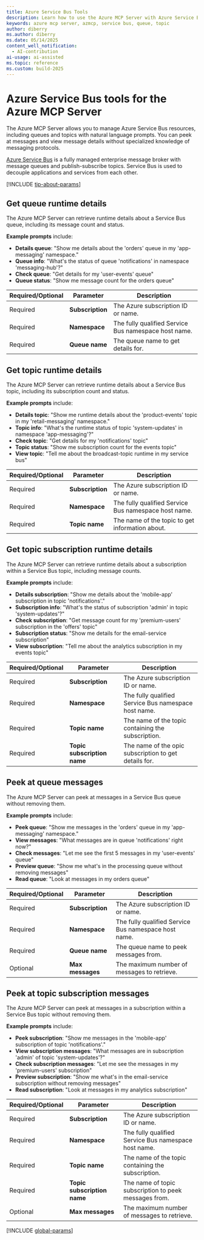 ```yaml
---
title: Azure Service Bus Tools 
description: Learn how to use the Azure MCP Server with Azure Service Bus.
keywords: azure mcp server, azmcp, service bus, queue, topic
author: diberry
ms.author: diberry
ms.date: 05/14/2025
content_well_notification: 
  - AI-contribution
ai-usage: ai-assisted
ms.topic: reference
ms.custom: build-2025
--- 
```

# Azure Service Bus tools for the Azure MCP Server

The Azure MCP Server allows you to manage Azure Service Bus resources, including queues and topics with natural language prompts. You can peek at messages and view message details without specialized knowledge of messaging protocols.

[Azure Service Bus](/azure/service-bus-messaging/service-bus-messaging-overview) is a fully managed enterprise message broker with message queues and publish-subscribe topics. Service Bus is used to decouple applications and services from each other.

[!INCLUDE [tip-about-params](../includes/tools/parameter-consideration.md)]

## Get queue runtime details

The Azure MCP Server can retrieve runtime details about a Service Bus queue, including its message count and status.

**Example prompts** include:

- **Details queue**: "Show me details about the 'orders' queue in my 'app-messaging' namespace."
- **Queue info**: "What's the status of queue 'notifications' in namespace 'messaging-hub'?"
- **Check queue**: "Get details for my 'user-events' queue"
- **Queue status**: "Show me message count for the orders queue"

| Required/Optional | Parameter | Description |
|-------------------|-----------|-------------|
| Required | **Subscription** | The Azure subscription ID or name. |
| Required | **Namespace** | The fully qualified Service Bus namespace host name. |
| Required | **Queue name** | The queue name to get details for. |


## Get topic runtime details

The Azure MCP Server can retrieve runtime details about a Service Bus topic, including its subscription count and status.

**Example prompts** include:

- **Details topic**: "Show me runtime details about the 'product-events' topic in my 'retail-messaging' namespace."
- **Topic info**: "What's the runtime status of topic 'system-updates' in namespace 'app-messaging'?"
- **Check topic**: "Get details for my 'notifications' topic"
- **Topic status**: "Show me subscription count for the events topic"
- **View topic**: "Tell me about the broadcast-topic runtime in my service bus"

| Required/Optional | Parameter | Description |
|-------------------|-----------|-------------|
| Required | **Subscription** | The Azure subscription ID or name. |
| Required | **Namespace** | The fully qualified Service Bus namespace host name. |
| Required | **Topic name** | The name of the topic to get information about. |

## Get topic subscription runtime details

The Azure MCP Server can retrieve runtime details about a subscription within a Service Bus topic, including message counts.

**Example prompts** include:

- **Details subscription**: "Show me details about the 'mobile-app' subscription in topic 'notifications'."
- **Subscription info**: "What's the status of subscription 'admin' in topic 'system-updates'?"
- **Check subscription**: "Get message count for my 'premium-users' subscription in the 'offers' topic"
- **Subscription status**: "Show me details for the email-service subscription"
- **View subscription**: "Tell me about the analytics subscription in my events topic"

| Required/Optional | Parameter | Description |
|-------------------|-----------|-------------|
| Required | **Subscription** | The Azure subscription ID or name. |
| Required | **Namespace** | The fully qualified Service Bus namespace host name. |
| Required | **Topic name** | The name of the topic containing the subscription. |
| Required | **Topic subscription name** | The name of the opic subscription to get details for. |

## Peek at queue messages

The Azure MCP Server can peek at messages in a Service Bus queue without removing them.

**Example prompts** include:

- **Peek queue**: "Show me messages in the 'orders' queue in my 'app-messaging' namespace."
- **View messages**: "What messages are in queue 'notifications' right now?"
- **Check messages**: "Let me see the first 5 messages in my 'user-events' queue"
- **Preview queue**: "Show me what's in the processing queue without removing messages"
- **Read queue**: "Look at messages in my orders queue"

| Required/Optional | Parameter | Description |
|-------------------|-----------|-------------|
| Required | **Subscription** | The Azure subscription ID or name. |
| Required | **Namespace** | The fully qualified Service Bus namespace host name. |
| Required | **Queue name** | The queue name to peek messages from. |
| Optional | **Max messages** | The maximum number of messages to retrieve. |

## Peek at topic subscription messages

The Azure MCP Server can peek at messages in a subscription within a Service Bus topic without removing them.

**Example prompts** include:

- **Peek subscription**: "Show me messages in the 'mobile-app' subscription of topic 'notifications'."
- **View subscription messages**: "What messages are in subscription 'admin' of topic 'system-updates'?"
- **Check subscription messages**: "Let me see the messages in my 'premium-users' subscription"
- **Preview subscription**: "Show me what's in the email-service subscription without removing messages"
- **Read subscription**: "Look at messages in my analytics subscription"

| Required/Optional | Parameter | Description |
|-------------------|-----------|-------------|
| Required | **Subscription** | The Azure subscription ID or name. |
| Required | **Namespace** | The fully qualified Service Bus namespace host name. |
| Required | **Topic name** | The name of the topic containing the subscription. |
| Required | **Topic subscription name** | The name of topic subscription to peek messages from. |
| Optional | **Max messages** | The maximum number of messages to retrieve. |

[!INCLUDE [global-params](../includes/tools/global-parameters-link.md)]